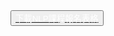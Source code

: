 <button type="button" class="btn btn-primary btn-lg">
  <a target="_blank" href="/download/G_Enrollment_Form.pdf"><span style="color: white;"><i class="fa fa-cloud-download"></i> 下載NLP課程報名表格</span></a>
</button>
